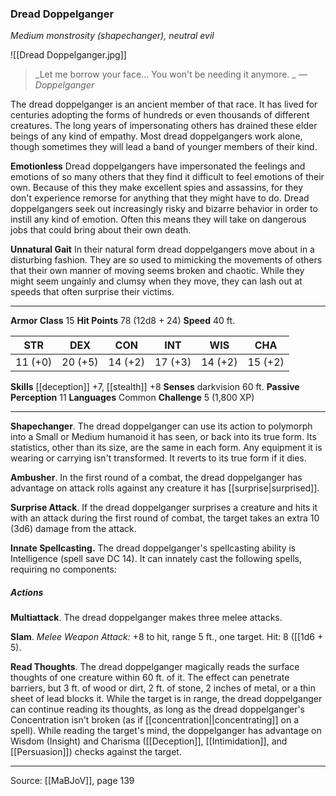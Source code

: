 ### Dread Doppelganger
_Medium monstrosity (shapechanger), neutral evil_

![[Dread Doppelganger.jpg]]

> _Let me borrow your face... You won't be needing it anymore.
_
> _—Doppelganger_

The dread doppelganger is an ancient member of that race. It has lived for centuries adopting the forms of hundreds or even thousands of different creatures. The long years of impersonating others has drained these elder beings of any kind of empathy. Most dread doppelgangers work alone, though sometimes they will lead a band of younger members of their kind.

**Emotionless** Dread doppelgangers have impersonated the feelings and emotions of so many others that they find it difficult to feel emotions of their own. Because of this they make excellent spies and assassins, for they don't experience remorse for anything that they might have to do. Dread doppelgangers seek out increasingly risky and bizarre behavior in order to instill any kind of emotion. Often this means they will take on dangerous jobs that could bring about their own death.


**Unnatural Gait** In their natural form dread doppelgangers move about in a disturbing fashion. They are so used to mimicking the movements of others that their own manner of moving seems broken and chaotic. While they might seem ungainly and clumsy when they move, they can lash out at speeds that often surprise their victims.






---

**Armor Class** 15
**Hit Points** 78 (12d8 + 24)
**Speed** 40 ft.

| STR     | DEX     | CON     | INT     | WIS     | CHA     |
|---------|---------|---------|---------|---------|---------|
| 11 (+0) | 20 (+5) | 14 (+2) | 17 (+3) | 14 (+2) | 15 (+2) |

**Skills** [[deception]] +7, [[stealth]] +8
**Senses** darkvision 60 ft.
**Passive Perception** 11
**Languages** Common
**Challenge** 5 (1,800 XP)

---

**Shapechanger**. The dread doppelganger can use its action to polymorph into a Small or Medium humanoid it has seen, or back into its true form. Its statistics, other than its size, are the same in each form. Any equipment it is wearing or carrying isn't transformed. It reverts to its true form if it dies.

**Ambusher**. In the first round of a combat, the dread doppelganger has advantage on attack rolls against any creature it has [[surprise|surprised]].

**Surprise Attack**. If the dread doppelganger surprises a creature and hits it with an attack during the first round of combat, the target takes an extra 10 (3d6) damage from the attack.

**Innate Spellcasting.** The dread doppelganger's spellcasting ability is Intelligence (spell save DC 14). It can innately cast the following spells, requiring no components:

##### Actions
**Multiattack**. The dread doppelganger makes three melee attacks.

**Slam**. _Melee Weapon Attack:_ +8 to hit, range 5 ft., one target. Hit: 8 ([[1d6 + 5).

**Read Thoughts**. The dread doppelganger magically reads the surface thoughts of one creature within 60 ft. of it. The effect can penetrate barriers, but 3 ft. of wood or dirt, 2 ft. of stone, 2 inches of metal, or a thin sheet of lead blocks it. While the target is in range, the dread doppelganger can continue reading its thoughts, as long as the dread doppelganger's Concentration isn't broken (as if [[concentration||concentrating]] on a spell). While reading the target's mind, the doppelganger has advantage on Wisdom (Insight) and Charisma ([[Deception]], [[Intimidation]], and [[Persuasion]]) checks against the target.


---

Source: [[MaBJoV]], page 139